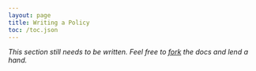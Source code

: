 ```yaml
---
layout: page
title: Writing a Policy
toc: /toc.json
---
```

<!---
TODO
-->
*This section still needs to be written. Feel free to [fork](/dev/code) the docs and lend a hand.*